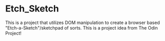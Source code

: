 # Etch_Sketch

This is a project that utilizes DOM manipulation to create a browser based "Etch-a-Sketch"/sketchpad of sorts. This is a project idea from The Odin Project!
